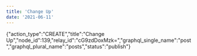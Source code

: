 ```yaml
---
title: 'Change Up'
date: '2021-06-11'
---
```


{"action_type":"CREATE","title":"Change Up","node_id":139,"relay_id":"cG9zdDoxMzk=","graphql_single_name":"post","graphql_plural_name":"posts","status":"publish"}
